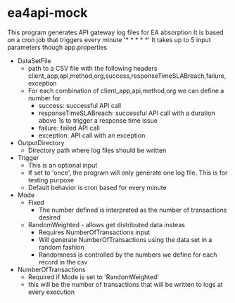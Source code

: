 # ea4api-mock
This program generates API gateway log files for EA absorption
It is based on a cron job that triggers every minute '* * * * *' 
It takes up to 5 input parameters though app.properties
- DataSetFile
    - path to a CSV file with the following headers client_app,api,method,org,success,responseTimeSLABreach,failure,exception
    - For each combination of client_app,api,method,org we can define a number for 
        - success: successful API call
        - responseTimeSLABreach: successful API call with a duration above 1s to trigger a response time issue
        - failure: failed API call
        - exception: API call with an exception
- OutputDirectory
    - Directory path where log files should be written
- Trigger
    - This is an optional input
    - If set to 'once', the program will only generate one log file. This is for testing purpose
    - Default behavior is cron based for every minute
- Mode
    - Fixed
        - The number defined is interpreted as the number of transactions desired
    - RandomWeighted - allows get distributed data insteas
        - Requires NumberOfTransactions input
        - Will generate NumberOfTransactions using the data set in a random fashion
        - Randomness is controlled by the numbers we define for each record in the csv
- NumberOfTransactions
    - Required if Mode is set to 'RandomWeighted'
    - this will be the number of transactions that will be written to logs at every execution


     
